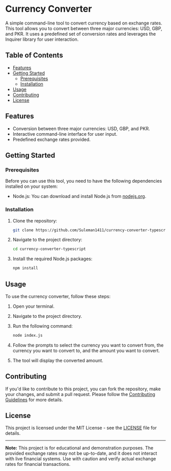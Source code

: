 # Currency Converter

A simple command-line tool to convert currency based on exchange rates. This tool allows you to convert between three major currencies: USD, GBP, and PKR. It uses a predefined set of conversion rates and leverages the Inquirer library for user interaction.

## Table of Contents

- [Features](#features)
- [Getting Started](#getting-started)
  - [Prerequisites](#prerequisites)
  - [Installation](#installation)
- [Usage](#usage)
- [Contributing](#contributing)
- [License](#license)

## Features

- Conversion between three major currencies: USD, GBP, and PKR.
- Interactive command-line interface for user input.
- Predefined exchange rates provided.

## Getting Started

### Prerequisites

Before you can use this tool, you need to have the following dependencies installed on your system:

- Node.js: You can download and install Node.js from [nodejs.org](https://nodejs.org/).

### Installation

1. Clone the repository:

   ```bash
   git clone https://github.com/Suleman1411/currency-converter-typescript
   ```

2. Navigate to the project directory:

   ```bash
   cd currency-converter-typescript
   ```

3. Install the required Node.js packages:

   ```bash
   npm install
   ```

## Usage

To use the currency converter, follow these steps:

1. Open your terminal.

2. Navigate to the project directory.

3. Run the following command:

   ```bash
   node index.js
   ```

4. Follow the prompts to select the currency you want to convert from, the currency you want to convert to, and the amount you want to convert.

5. The tool will display the converted amount.

## Contributing

If you'd like to contribute to this project, you can fork the repository, make your changes, and submit a pull request. Please follow the [Contributing Guidelines](CONTRIBUTING.md) for more details.

## License

This project is licensed under the MIT License - see the [LICENSE](LICENSE) file for details.

---

**Note:** This project is for educational and demonstration purposes. The provided exchange rates may not be up-to-date, and it does not interact with live financial systems. Use with caution and verify actual exchange rates for financial transactions.
```

